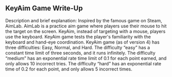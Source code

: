 ## KeyAim Game Write-Up
Description and brief explanation:
	Inspired by the famous game on Steam, AimLab. AimLab is a practice aim game where players use their mouse to hit the target on the screen. KeyAim, instead of targeting with a mouse, players use the keyboard. KeyAim game tests the player's familiarity with the keyboard and hand-eye coordination. KeyAim game (as of version 4) has three difficulties: Easy, Normal, and Hard. The difficulty “easy”  has a constant time limit of three seconds, and it runs infinitely. The difficulty “medium” has an exponential rate time limit of 0.1 for each point earned, and only allows 10 incorrect tries. The difficulty “hard” has an exponential rate time of 0.2 for each point, and only allows 5 incorrect times. 


